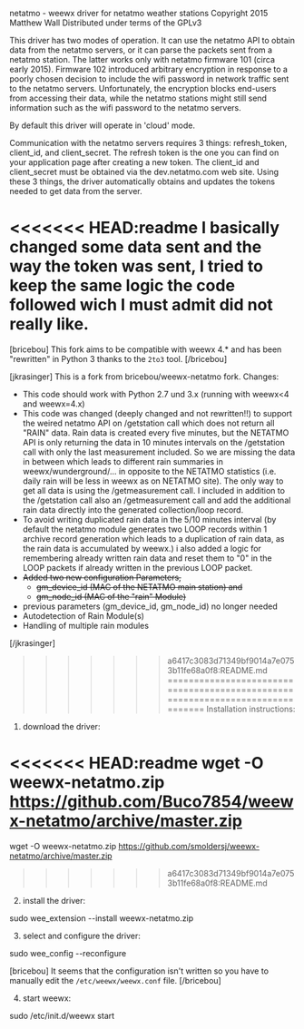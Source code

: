 netatmo - weewx driver for netatmo weather stations
Copyright 2015 Matthew Wall
Distributed under terms of the GPLv3

This driver has two modes of operation.  It can use the netatmo API to obtain
data from the netatmo servers, or it can parse the packets sent from a netatmo
station.  The latter works only with netatmo firmware 101 (circa early 2015).
Firmware 102 introduced arbitrary encryption in response to a poorly chosen
decision to include the wifi password in network traffic sent to the netatmo
servers.  Unfortunately, the encryption blocks end-users from accessing their
data, while the netatmo stations might still send information such as the wifi
password to the netatmo servers.

By default this driver will operate in 'cloud' mode.

Communication with the netatmo servers requires 3 things: refresh_token,
client_id, and client_secret.  The refresh token is the one you can find on your application page after creating a new token. The client_id and client_secret must be
obtained via the dev.netatmo.com web site.  Using these 3 things, the driver
automatically obtains and updates the tokens needed to get data from the
server.

<<<<<<< HEAD:readme
I basically changed some data sent and the way the token was sent, I tried to keep the same logic the code followed wich I must admit did not really like.
=======
[bricebou]
This fork aims to be compatible with weewx 4.* and has been "rewritten" in Python 3 thanks to the `2to3` tool.
[/bricebou]

[jkrasinger]
This is a fork from bricebou/weewx-netatmo fork.
Changes:
* This code should work with Python 2.7 und 3.x (running with weewx<4 and weewx=4.x)
* This code was changed (deeply changed and not rewritten!!) to support the weired netatmo API on /getstation call
  which does not return all "RAIN" data. Rain data is created every five minutes, but the NETATMO API is only returning
  the data in 10 minutes intervals on the /getstation call with only the last measurement included. So we are missing
  the data in between which leads to different rain summaries in weewx/wunderground/... in opposite to the
  NETATMO statistics (i.e. daily rain will be less in weewx as on NETATMO site). The only way to get all data is using
  the /getmeasurement call. I included in addition to the /getstation call also an /getmeasurement call and add
  the additional rain data directly into the generated collection/loop record. 
* To avoid writing duplicated rain data in the 5/10 minutes interval (by default the netatmo module generates two
  LOOP records within 1 archive record generation which leads to a duplication of rain data, as the rain data is 
  accumulated by weewx.) i also added a logic for remembering already written rain data and reset them to "0" 
  in the LOOP packets if already written in the previous LOOP packet.
* ~~Added two new configuration Parameters,~~
  * ~~gm_device_id (MAC of the NETATMO main station) and~~
  * ~~gm_node_id (MAC of the "rain" Module)~~
* previous parameters (gm_device_id, gm_node_id) no longer needed  
* Autodetection of Rain Module(s)
* Handling of multiple rain modules

[/jkrasinger]



>>>>>>> a6417c3083d71349bf9014a7e0753b11fe68a0f8:README.md
===============================================================================
Installation instructions:

1) download the driver:

<<<<<<< HEAD:readme
wget -O weewx-netatmo.zip https://github.com/Buco7854/weewx-netatmo/archive/master.zip
=======
wget -O weewx-netatmo.zip https://github.com/smoldersj/weewx-netatmo/archive/master.zip

>>>>>>> a6417c3083d71349bf9014a7e0753b11fe68a0f8:README.md
2) install the driver:

sudo wee_extension --install weewx-netatmo.zip

3) select and configure the driver:

sudo wee_config --reconfigure

[bricebou]
It seems that the configuration isn't written so you have to manually edit the `/etc/weewx/weewx.conf` file.
[/bricebou]

4) start weewx:

sudo /etc/init.d/weewx start
